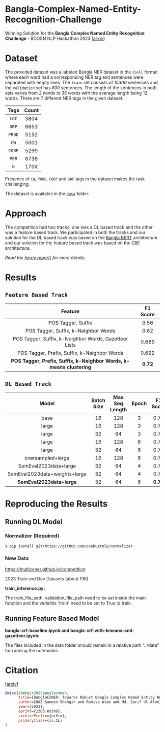 # Bangla-Complex-Named-Entity-Recognition-Challenge

Winning Solution for the **Bangla Complex Named Entity Recognition Challenge** - BDOSN NLP Hackathon 2023 [[arxiv](https://arxiv.org/abs/2303.09306)]

# **Dataset**

The provided dataset was a labeled Bangla NER dataset in the `ċonll` format where each word had a corresponding NER tag and sentences were separated with empty lines. The `train` set consists of *15300* sentences and the `validation` set has *800* sentences. The length of the sentences in both sets varies from *2 words to 35 words* with the average length being 12 words. There are 7 different NER tags in the given dataset.

| Tags | Count |
|:----:|:-----:|
|  `LOC` |  3804 |
|  `GRP` |  6653 |
| `PROD` |  5152 |
|  `CW`  |  5001 |
| `CORP` |  5299 |
|  `PER` |  6738 |
|   `O`  |  170K |

Presence of `CW`, `PROD`, `CORP` and `GRP` tags in the dataset makes the task challenging.

The dataset is available in the [`data`](/data/) folder.

# **Approach**

The competition had two tracks, one was a DL based track and the other was a feature based track. We participated in both the tracks and our solution for the DL based track was based on the [Bangla BERT](https://github.com/csebuetnlp/banglabert) architecture and our solution for the feature based track was based on the [CRF](https://en.wikipedia.org/wiki/Conditional_random_field) architecture.

*Read the [[arxiv report](https://arxiv.org/abs/2303.09306)] for more details.*

# **Results**

## `Feature Based Track`

|                              Feature                                  |    F1 Score   |
|:----------------------------------------------------------------:     |:-------------:|
|                        POS Tagger, Suffix                             |     0.56      |
|               POS Tagger, Suffix, k-Neighbor Words                    |     0.62      |
|       POS Tagger, Suffix, k-Neighbor Words, Gazetteer Lists           |     0.689     |
|           POS Tagger, Prefix, Suffix, k-Neighbor Words                |     0.692     |
| **POS Tagger, Prefix, Suffix, k-Neighbor Words, k-means clustering**  |   **0.72**    |

## `DL Based Track`

| **Model**                     | **Batch Size** | **Max Seq Length** | **Epoch** | **F1 Score** |
|:-----------------------------:|:--------------:|:------------------:|:---------:|:-------------:|
| base                          | 16             | 128                | 3         | 0.73          |
| large                         | 16             | 128                | 3         | 0.77          |
| large                         | 32             | 64                 | 3         | 0.76          |
| large                         | 16             | 128                | 6         | 0.78          |
| large                         | 32             | 64                 | 6         | 0.79          |
| oversampled+large             | 16             | 128                | 6         | 0.78          |
| SemEval2023data+large         | 32             | 64                 | 4         | 0.78          |
| SemEval2023data+weights+large | 32             | 64                 | 4         | 0.74          |
| **SemEval2023data+large**         | 32             | 64                 | 6         | **0.79**          |


# **Reproducing the Results**

## Running DL Model

### Normalizer (Required)
``` 
$ pip install git+https://github.com/csebuetnlp/normalizer
```
### New Data
https://multiconer.github.io/competition

2023 Train and Dev Datasets (about 10K)


**train_inference.py:**

The train_file_path, validation_file_path need to be set inside the main function and the varialble 'train' need to be set to True to train.

## Running Feature Based Model

**bangla-crf-baseline.ipynb and bangla-crf-with-kmeans-and-gazetteer.ipynb:**


The files included in the data folder should remain in a relative path "../data" for running the notebooks.

# **Citation**
[[arxiv](https://arxiv.org/abs/2303.09306)]

```bibtex
@misc{shahgir2023banglaconer,
      title={BanglaCoNER: Towards Robust Bangla Complex Named Entity Recognition}, 
      author={HAZ Sameen Shahgir and Ramisa Alam and Md. Zarif Ul Alam},
      year={2023},
      eprint={2303.09306},
      archivePrefix={arXiv},
      primaryClass={cs.CL}
}
```
